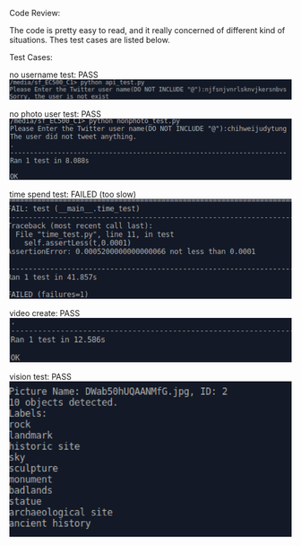 Code Review:

The code is pretty easy to read, and it really concerned of different kind of situations.
Thes test cases are listed below.

Test Cases:

no username test: PASS
![alt tag](https://github.com/lowycve/EC500C1/blob/ChihWeiTung_Review/Review/nonuser_test.png)

no photo user test: PASS
![alt tag](https://github.com/lowycve/EC500C1/blob/ChihWeiTung_Review/Review/nonphoto_test.png)

time spend test: FAILED (too slow)
![alt tag](https://github.com/lowycve/EC500C1/blob/ChihWeiTung_Review/Review/timetest.png)

video create: PASS
![alt tag](https://github.com/lowycve/EC500C1/blob/ChihWeiTung_Review/Review/videotest.png)

vision test: PASS
![alt tag](https://github.com/lowycve/EC500C1/blob/ChihWeiTung_Review/Review/vision_test.png)
